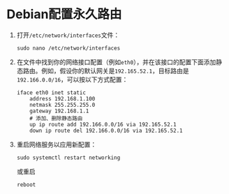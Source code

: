 # Debian配置永久路由

1. 打开`/etc/network/interfaces`文件：

    ```shell
    sudo nano /etc/network/interfaces
    ```

1. 在文件中找到你的网络接口配置（例如`eth0`），并在该接口的配置下面添加静态路由。例如，假设你的默认网关是`192.165.52.1`，目标路由是`192.166.0.0/16`，可以按以下方式配置：

    ```shell
    iface eth0 inet static
        address 192.168.1.100
        netmask 255.255.255.0
        gateway 192.168.1.1
        # 添加、删除静态路由
        up ip route add 192.166.0.0/16 via 192.165.52.1
        down ip route del 192.166.0.0/16 via 192.165.52.1
    ```

1. 重启网络服务以应用新配置：

    ```shell
    sudo systemctl restart networking
    ```

    或重启

    ```shell
    reboot
    ```
